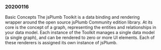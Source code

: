 ### 20200116

Basic Concepts
The jsPlumb Toolkit is a data binding and rendering wrapper around the open source jsPlumb Community edition library. At its core is the concept of a graph, representing the entities and relationships in your data model. Each instance of the Toolkit manages a single data model (a single graph), and can be rendered to zero or more UI elements. Each of these renderers is assigned its own instance of jsPlumb.